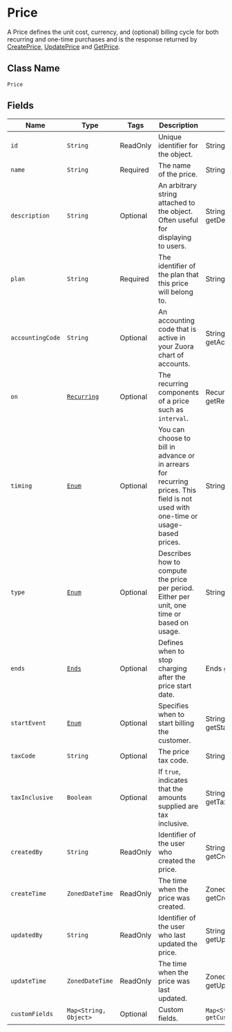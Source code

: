 # Price

A Price defines the unit cost, currency, and (optional) billing cycle for both recurring and one-time purchases and is the response returned by [CreatePrice](/doc/price-api.md#create-price), [UpdatePrice](/doc/price-api.md#update-price) and [GetPrice](/doc/price-api.md#get-price).

## Class Name

`Price`

## Fields

| Name | Type | Tags | Description | Getter |
|  --- | --- | --- | --- | --- |
| `id` | `String` | ReadOnly | Unique identifier for the object. | String getId() |
| `name` | `String` | Required | The name of the price. | String getName() |
| `description` | `String` | Optional | An arbitrary string attached to the object. Often useful for displaying to users. | String getDescription() |
| `plan` | `String` | Required | The identifier of the plan that this price will belong to. | String getPlan() |
| `accountingCode` | `String` | Optional | An accounting code that is active in your Zuora chart of accounts. | String getAccountingCode() |
| `on` | [`Recurring`](/doc/models/recurring.md) | Optional | The recurring components of a price such as `interval`. | Recurring getRecurring() |
| `timing` | [`Enum`](/doc/models/timing.md) | Optional | You can choose to bill in advance or in arrears for recurring prices. This field is not used with one-time or usage-based prices. | String getTiming() |
| `type` | [`Enum`](/doc/models/type.md) | Optional | Describes how to compute the price per period. Either per unit, one time or based on usage. | String getType() |
| `ends` | [`Ends`](/doc/models/ends.md) | Optional | Defines when to stop charging after the price start date. | Ends getEnds() |
| `startEvent` | [`Enum`](/doc/models/start-event.md) | Optional | Specifies when to start billing the customer. | String getStartEvent() |
| `taxCode` | `String` | Optional | The price tax code. | String getTaxCode() |
| `taxInclusive` | `Boolean` | Optional | If `true`, indicates that the amounts supplied are tax inclusive. | String getTaxInclusive() |
| `createdBy`| `String` | ReadOnly | Identifier of the user who created the price. |  String getCreatedBy() |
| `createTime`| `ZonedDateTime` | ReadOnly | The time when the price was created. | ZonedDateTime getCreateTime() |
| `updatedBy`| `String` | ReadOnly | Identifier of the user who last updated the price. | String getUpdatedBy() |
| `updateTime`| `ZonedDateTime` | ReadOnly | The time when the price was last updated. | ZonedDateTime getUpdateTime() |
| `customFields` | `Map<String, Object>` | Optional | Custom fields. | `Map<String, Object> getCustomFields()`|
